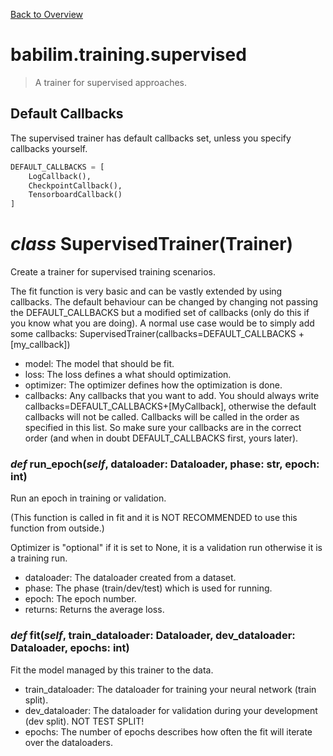 [Back to Overview](../../README.md)

# babilim.training.supervised

> A trainer for supervised approaches.

## Default Callbacks

The supervised trainer has default callbacks set, unless you specify callbacks yourself.

```python
DEFAULT_CALLBACKS = [
    LogCallback(),
    CheckpointCallback(),
    TensorboardCallback()
]
```

# *class* **SupervisedTrainer**(Trainer)

Create a trainer for supervised training scenarios.

The fit function is very basic and can be vastly extended by using callbacks.
The default behaviour can be changed by changing not passing the DEFAULT_CALLBACKS but a modified set of callbacks (only do this if you know what you are doing).
A normal use case would be to simply add some callbacks:
SupervisedTrainer(callbacks=DEFAULT_CALLBACKS + [my_callback])

* model: The model that should be fit.
* loss: The loss defines a what should optimization.
* optimizer: The optimizer defines how the optimization is done.
* callbacks: Any callbacks that you want to add. You should always write callbacks=DEFAULT_CALLBACKS+[MyCallback], otherwise the default callbacks will not be called.
Callbacks will be called in the order as specified in this list. So make sure your callbacks are in the correct order (and when in doubt DEFAULT_CALLBACKS first, yours later).


### *def* **run_epoch**(*self*, dataloader: Dataloader, phase: str, epoch: int)

Run an epoch in training or validation.

(This function is called in fit and it is NOT RECOMMENDED to use this function from outside.)

Optimizer is "optional" if it is set to None, it is a validation run otherwise it is a training run.

* dataloader: The dataloader created from a dataset.
* phase: The phase (train/dev/test) which is used for running.
* epoch: The epoch number.
* returns: Returns the average loss.


### *def* **fit**(*self*, train_dataloader: Dataloader, dev_dataloader: Dataloader, epochs: int)

Fit the model managed by this trainer to the data.

* train_dataloader: The dataloader for training your neural network (train split).
* dev_dataloader: The dataloader for validation during your development (dev split). NOT TEST SPLIT!
* epochs: The number of epochs describes how often the fit will iterate over the dataloaders.


